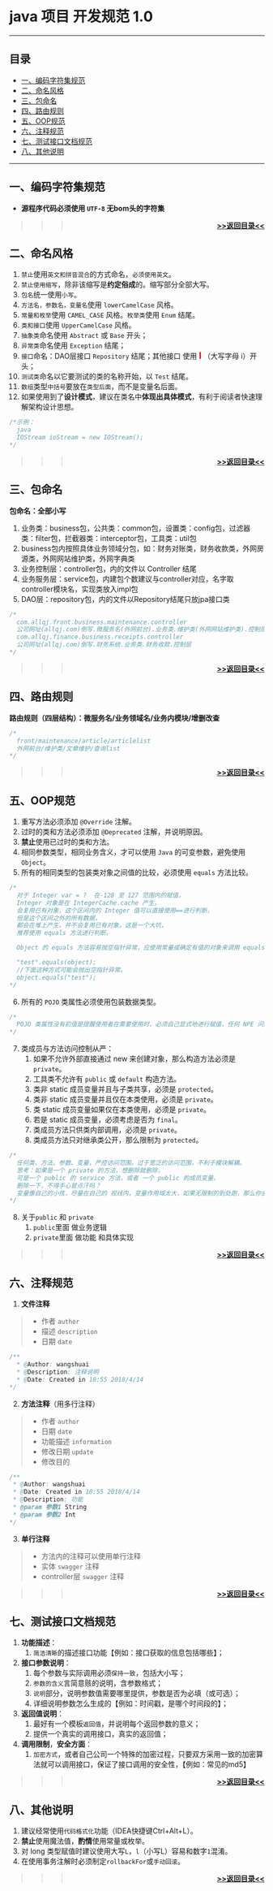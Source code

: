 ﻿# java 项目 开发规范 1.0

---

## 目录
- [一、编码字符集规范](#一、编码字符集规范)
- [二、命名风格](#二、命名风格)
- [三、包命名](#三、包命名)
- [四、路由规则](#四、路由规则)
- [五、OOP规范](#五、OOP规范)
- [六、注释规范](#六、注释规范)
- [七、测试接口文档规范](#七、测试接口文档规范)
- [八、其他说明](#八、其他说明)

---

## 一、编码字符集规范
- **源程序代码必须使用 `UTF-8` 无bom头的字符集**

>>>[**<p align="right">>>返回目录<<</p>**](#目录)

## 二、命名风格
1. `禁止`使用`英文和拼音混合`的方式命名，`必须使用英文`。
2. `禁止使用缩写`，除非该缩写是**约定俗成**的。缩写部分全部大写。
3. `包名`统一使用`小写`。
4. `方法名，参数名，变量名`使用 `lowerCamelCase` 风格。
5. `常量和枚举`使用 `CAMEL_CASE` 风格。`枚举类`使用 `Enum` 结尾。
6. `类和接口`使用 `UpperCamelCase` 风格。
7. `抽象类`命名使用 `Abstract` 或 `Base` 开头；
8. `异常类`命名使用 `Exception` 结尾；
9. `接口`命名：DAO层接口 `Repository` 结尾；其他接口 使用 <font color=red size=4>**I**</font> （大写字母 i）开头；
10. `测试类`命名以它要测试的类的名称开始，以 `Test` 结尾。
11. `数组`类型`中括号`要放在`类型后面`，而不是变量名后面。
12. 如果使用到了**设计模式**，建议在类名中**体现出具体模式**，有利于阅读者快速理解架构设计思想。
```java
/*示例：
  java
  IOStream ioStream = new IOStream();
*/
```

>>>[**<p align="right">>>返回目录<<</p>**](#目录)

## 三、包命名
**包命名：全部小写**
1. 业务类：business包，公共类：common包，设置类：config包，过滤器类：filter包，拦截器类：interceptor包，工具类：util包
2. business包内按照具体业务领域分包，如：财务对账类，财务收款类，外网房源类，外网网站维护类，外网字典类
2. 业务控制层：controller包，内的文件以 Controller 结尾
3. 业务服务层：service包，内建包个数建议与controller对应，名字取controller模块名，实现类放入impl包
4. DAO层：repository包，内的文件以Repository结尾只放jpa接口类
```java
/*
  com.allqj.front.business.maintenance.controller
  公司网址(allqj.com)倒写.微服务名(外网前台).业务类.维护类(外网网站维护类).控制层
  com.allqj.finance.business.receipts.controller
  公司网址(allqj.com)倒写.财务系统.业务类.财务收款.控制层
*/
```

>>>[**<p align="right">>>返回目录<<</p>**](#目录)

## 四、路由规则
**路由规则（四层结构）：微服务名/业务领域名/业务内模块/增删改查**
```java
/*
  front/maintenance/article/articlelist
  外网前台/维护类/文章维护/查询list
*/
```

>>>[**<p align="right">>>返回目录<<</p>**](#目录)

## 五、OOP规范
1. 重写方法必须添加 `@Override` 注解。
2. 过时的类和方法必须添加 `@Deprecated` 注解，并说明原因。
3. **禁止**使用已过时的类和方法。
4. 相同参数类型，相同业务含义，才可以使用 `Java` 的可变参数，避免使用 `Object`。
5. 所有的相同类型的包装类对象之间值的比较，必须使用 `equals` 方法比较。
```java
/*
  对于 Integer var = ?  在-128 至 127 范围内的赋值，
  Integer 对象是在 IntegerCache.cache 产生，
  会复用已有对象，这个区间内的 Integer 值可以直接使用==进行判断，
  但是这个区间之外的所有数据，
  都会在堆上产生，并不会复用已有对象，这是一个大坑，
  推荐使用 equals 方法进行判断。

  Object 的 equals 方法容易抛空指针异常，应使用常量或确定有值的对象来调用 equals。

  "test".equals(object);
  //下面这种方式可能会抛出空指针异常。
  object.equals("test");
*/
```
6. 所有的 `POJO` 类属性必须使用包装数据类型。
```java
/*
  POJO 类属性没有初值是提醒使用者在需要使用时，必须自己显式地进行赋值，任何 NPE 问题，或者入库检查，都由使用者来保证。
*/
```
7. 类成员与方法访问控制从严：
    1. 如果不允许外部直接通过 new 来创建对象，那么构造方法必须是 `private`。
    2. 工具类不允许有 `public` 或 `default` 构造方法。
    3. 类非 static 成员变量并且与子类共享，必须是 `protected`。
    4. 类非 static 成员变量并且仅在本类使用，必须是 `private`。
    5. 类 static 成员变量如果仅在本类使用，必须是 `private`。
    6. 若是 static 成员变量，必须考虑是否为 `final`。
    7. 类成员方法只供类内部调用，必须是 `private`。
    8. 类成员方法只对继承类公开，那么限制为 `protected`。
```java
/* 
  任何类、方法、参数、变量，严控访问范围。过于宽泛的访问范围，不利于模块解耦。 
  思考：如果是一个 private 的方法，想删除就删除，
  可是一个 public 的 service 方法，或者 一个 public 的成员变量，
  删除一下，不得手心冒点汗吗？
  变量像自己的小孩，尽量在自己的 视线内，变量作用域太大，如果无限制的到处跑，那么你会担心的。
*/
```
8. 关于`public` 和 `private`
    1. `public`里面 做业务逻辑
    2. `private`里面 做功能 和具体实现

>>>[**<p align="right">>>返回目录<<</p>**](#目录)

## 六、注释规范
1. **文件注释**
>    - 作者 `author`
>    - 描述 `description`
>    - 日期 `date`
```java
/**
  * @Author: wangshuai
  * @Description: 注释说明
  * @Date: Created in 10:55 2018/4/14
*/
 ```
2. **方法注释**（用多行注释）
>    - 作者 `author`
>    - 日期 `date`
>    - 功能描述 `information`
>    - 修改日期 `update`
>    - 修改目的 
 ```java
/**
  * @Author: wangshuai
  * @Date: Created in 10:55 2018/4/14
  * @Description: 功能
  * @param 参数1 String
  * @param 参数2 Int
*/
 ```
3. **单行注释** 
>    - 方法内的注释可以使用单行注释 
>    - 实体 `swagger` 注释
>    - controller层 `swagger` 注释

>>>[**<p align="right">>>返回目录<<</p>**](#目录)

## 七、测试接口文档规范
1. **功能描述**：
    1. `简洁清晰`的描述接口功能【例如：接口获取的信息包括哪些】；
2. **接口参数说明**：
    1. 每个参数与实际调用必须`保持一致`，包括大小写；
    2. `参数的含义`言简意赅的说明，含参数格式；
    3. `说明`部分，说明参数值需要哪里提供，参数是否为必填（或可选）；
    4. 详细说明参数怎么生成的【例如：时间戳，是哪个时间段的】；
3. **返回值说明**：
    1. 最好有一个模板`返回值`，并说明每个返回参数的意义；
    2. 提供一个真实的调用接口，真实的返回值；
4. **调用限制**，**安全方面**：
    1. `加密方式`，或者自己公司一个特殊的加密过程，只要双方采用一致的加密算法就可以调用接口，保证了接口调用的安全性，【例如：常见的md5】

>>>[**<p align="right">>>返回目录<<</p>**](#目录)

## 八、其他说明
1. 建议经常使用`代码格式化`功能（IDEA快捷键Ctrl+Alt+L）。
2. **禁止**使用魔法值，**酌情**使用常量或枚举。
3. 对 long 类型赋值时建议使用大写`L`，`l`（小写L）容易和数字`1`混淆。
4. 在使用事务注解时必须制定`rollbackFor`或`手动回滚`。

>>>[**<p align="right">>>返回目录<<</p>**](#目录)
